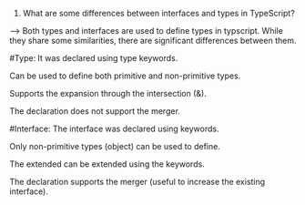 1. What are some differences between interfaces and types in TypeScript?

-->
Both types and interfaces are used to define types in typscript. While they share some similarities, there are significant differences between them.

#Type:
It was declared using type keywords.

Can be used to define both primitive and non-primitive types.

Supports the expansion through the intersection (&).

The declaration does not support the merger.

#Interface:
The interface was declared using keywords.

Only non-primitive types (object) can be used to define.

The extended can be extended using the keywords.

The declaration supports the merger (useful to increase the existing interface).
